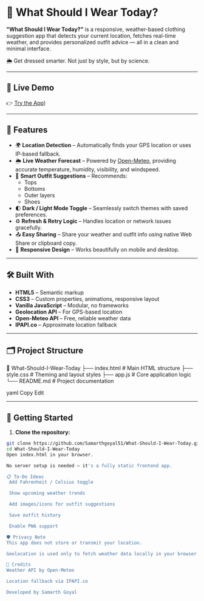 # 👕 What Should I Wear Today?

**"What Should I Wear Today?"** is a responsive, weather-based clothing suggestion app that detects your current location, fetches real-time weather, and provides personalized outfit advice — all in a clean and minimal interface.

🌦️ Get dressed smarter. Not just by style, but by science.

---

## 🚀 Live Demo

👉 [Try the App](https://what-should-i-wear-today-inky.vercel.app/))

---

## 🧩 Features

- 🌍 **Location Detection** – Automatically finds your GPS location or uses IP-based fallback.
- 🌦️ **Live Weather Forecast** – Powered by [Open-Meteo](https://open-meteo.com), providing accurate temperature, humidity, visibility, and windspeed.
- 🧥 **Smart Outfit Suggestions** – Recommends:
  - Tops
  - Bottoms
  - Outer layers
  - Shoes
- 🌓 **Dark / Light Mode Toggle** – Seamlessly switch themes with saved preferences.
- ♻️ **Refresh & Retry Logic** – Handles location or network issues gracefully.
- 📤 **Easy Sharing** – Share your weather and outfit info using native Web Share or clipboard copy.
- 📱 **Responsive Design** – Works beautifully on mobile and desktop.

---


## 🛠️ Built With

- **HTML5** – Semantic markup
- **CSS3** – Custom properties, animations, responsive layout
- **Vanilla JavaScript** – Modular, no frameworks
- **Geolocation API** – For GPS-based location
- **Open-Meteo API** – Free, reliable weather data
- **IPAPI.co** – Approximate location fallback

---

## 🗂️ Project Structure

📁 What-Should-I-Wear-Today
├── index.html # Main HTML structure
├── style.css # Theming and layout styles
├── app.js # Core application logic
└── README.md # Project documentation

yaml
Copy
Edit

---

## 🔧 Getting Started

1. **Clone the repository:**

```bash
git clone https://github.com/Samarthgoyal51/What-Should-I-Wear-Today.git
cd What-Should-I-Wear-Today
Open index.html in your browser.

No server setup is needed — it's a fully static frontend app.

📋 To-Do Ideas
 Add Fahrenheit / Celsius toggle

 Show upcoming weather trends

 Add images/icons for outfit suggestions

 Save outfit history

 Enable PWA support

🛡️ Privacy Note
This app does not store or transmit your location.

Geolocation is used only to fetch weather data locally in your browser.

🙌 Credits
Weather API by Open-Meteo

Location fallback via IPAPI.co

Developed by Samarth Goyal

